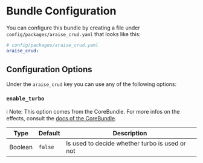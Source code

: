 # Bundle Configuration
You can configure this bundle by creating a file under `config/packages/araise_crud.yaml` that looks like this:
```yaml
# config/packages/araise_crud.yaml
araise_crud:
```

## Configuration Options
Under the `araise_crud` key you can use any of the following options:

### `enable_turbo`
ℹ️ Note: This option comes from the CoreBundle. For more infos on the effects, consult the [docs of the CoreBundle](https://core.docs.araise.dev/#/bundle-configuration).

| Type    | Default | Description                                    |
|---------|---------|------------------------------------------------|
| Boolean | `false` | Is used to decide whether turbo is used or not |
